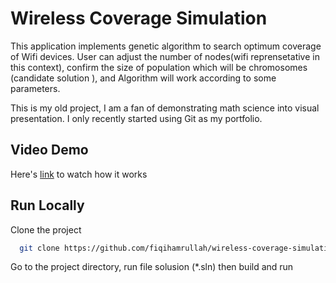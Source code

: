 # Wireless Coverage Simulation

This application implements genetic algorithm to search optimum coverage of Wifi devices. 
User can adjust the number of nodes(wifi reprensetative in this context), 
confirm the size of population which will be chromosomes (candidate solution ), and Algorithm will work according to some parameters. 

This is my old project,  I am a fan of demonstrating math science into visual presentation.  I only recently started using Git as my portfolio.



 ## **Video Demo**

 Here's  [link](https://drive.google.com/file/d/1BkSLRtYIMXI-Tpqojz5iij3ODx5UZaGk/view?usp=drive_link)  to watch how it works


## Run Locally

Clone the project

```bash
  git clone https://github.com/fiqihamrullah/wireless-coverage-simulation.git
```

Go to the project directory, run file solusion (*.sln) then build and run 


